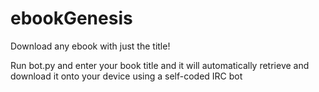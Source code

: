 # ebookGenesis
Download any ebook with just the title!

Run bot.py and enter your book title and it will automatically retrieve and download it onto your device using a self-coded IRC bot

